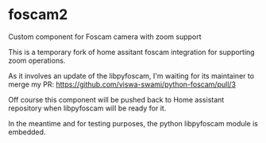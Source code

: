 # foscam2
Custom component for Foscam camera with zoom support

This is a temporary fork of home assitant foscam integration for supporting zoom operations.

As it involves an update of the libpyfoscam, I'm waiting for its maintainer to merge my PR:
https://github.com/viswa-swami/python-foscam/pull/3

Off course this component will be pushed back to Home assistant repository when libpyfoscam will be ready for it.

In the meantime and for testing purposes, the python libpyfoscam module is embedded.
